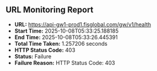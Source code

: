 ## URL Monitoring Report

- **URL:** https://api-gw1-prod1.fisglobal.com/gw/v1/health
- **Start Time:** 2025-10-08T05:33:25.188185
- **End Time:** 2025-10-08T05:33:26.445391
- **Total Time Taken:** 1.257206 seconds
- **HTTP Status Code:** 403
- **Status:** Failure
- **Failure Reason:** HTTP Status Code: 403
